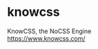# knowcss
KnowCSS, the NoCSS Engine
<br>https://www.knowcss.com/
<br>
<br><script src="https://cdn.jsdelivr.net/gh/knowcss/knowcss/knowcss.js"></script>
<br><script>
<br>window.addEventListener(
<br>"load",
<br>event=>{KnowCSS("root")}
<br>);
<br><\/script>
<br><div id=\"root\">
<br><div class=\"bold color-black font-size-16px\">Hello, world!</div>
<br><\/div>
